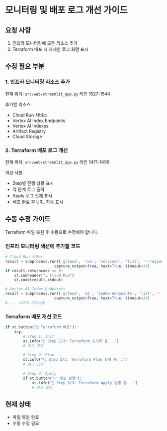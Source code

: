 # 모니터링 및 배포 로그 개선 가이드

## 요청 사항

1. 인프라 모니터링에 모든 리소스 추가
2. Terraform 배포 시 자세한 로그 화면 표시

## 수정 필요 부분

### 1. 인프라 모니터링 리소스 추가

현재 위치: `src/web/streamlit_app.py` 라인 1527-1544

추가할 리소스:
- Cloud Run 서비스
- Vertex AI Index Endpoints  
- Vertex AI Indexes
- Artifact Registry
- Cloud Storage

### 2. Terraform 배포 로그 개선

현재 위치: `src/web/streamlit_app.py` 라인 1471-1496

개선 사항:
- Step별 진행 상황 표시
- 각 단계 로그 출력
- Apply 로그 전체 표시
- 배포 완료 후 URL 자동 표시

## 수동 수정 가이드

Terraform 파일 복원 후 수동으로 수정해야 합니다.

### 인프라 모니터링 섹션에 추가할 코드

```python
# Cloud Run 서비스
result = subprocess.run(['gcloud', 'run', 'services', 'list', '--region=asia-northeast3'], 
                      capture_output=True, text=True, timeout=30)
if result.returncode == 0:
    st.subheader("☁️ Cloud Run")
    st.code(result.stdout)

# Vertex AI Index Endpoints
result = subprocess.run(['gcloud', 'ai', 'index-endpoints', 'list', '--region=asia-northeast3'], 
                      capture_output=True, text=True, timeout=30)
# ... 나머지 리소스들
```

### Terraform 배포 개선 코드

```python
if st.button("🚀 Terraform 배포"):
    try:
        # Step 1: Init
        st.info("🔧 Step 1/3: Terraform 초기화 중...")
        # 로그 표시
        
        # Step 2: Plan  
        st.info("🔍 Step 2/3: Terraform Plan 실행 중...")
        # 로그 표시
        
        # Step 3: Apply
        if st.button("✅ 배포 실행"):
            st.info("🚀 Step 3/3: Terraform Apply 실행 중...")
            # 로그 표시
```

## 현재 상태

- 파일 복원 완료
- 수동 수정 필요


